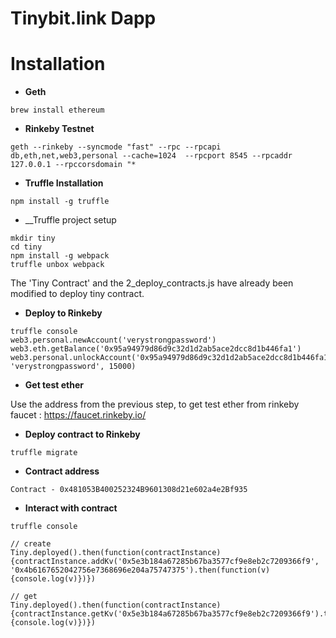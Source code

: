 Tinybit.link Dapp
==========


# Installation

- __Geth__
```
brew install ethereum
```  

- __Rinkeby Testnet__ 
```
geth --rinkeby --syncmode "fast" --rpc --rpcapi db,eth,net,web3,personal --cache=1024  --rpcport 8545 --rpcaddr 127.0.0.1 --rpccorsdomain "*
```

- __Truffle Installation__
```
npm install -g truffle
```

- __Truffle project setup
```
mkdir tiny
cd tiny
npm install -g webpack
truffle unbox webpack

```

The 'Tiny Contract' and the 2_deploy_contracts.js have already been modified to deploy tiny contract.

- __Deploy to Rinkeby__
```
truffle console
web3.personal.newAccount('verystrongpassword')
web3.eth.getBalance('0x95a94979d86d9c32d1d2ab5ace2dcc8d1b446fa1')
web3.personal.unlockAccount('0x95a94979d86d9c32d1d2ab5ace2dcc8d1b446fa1', 'verystrongpassword', 15000)
```

- __Get test ether__

Use the address from the previous step, to get test ether from rinkeby faucet : https://faucet.rinkeby.io/

- __Deploy contract to Rinkeby__
```
truffle migrate
```

- __Contract address__
```
Contract - 0x481053B400252324B9601308d21e602a4e2Bf935
```

- __Interact with contract__
```
truffle console

// create
Tiny.deployed().then(function(contractInstance) {contractInstance.addKv('0x5e3b184a67285b67ba3577cf9e8eb2c7209366f9', '0x4b6167652042756e7368696e204a75747375').then(function(v) {console.log(v)})})

// get
Tiny.deployed().then(function(contractInstance) {contractInstance.getKv('0x5e3b184a67285b67ba3577cf9e8eb2c7209366f9').then(function(v) {console.log(v)})})
```

